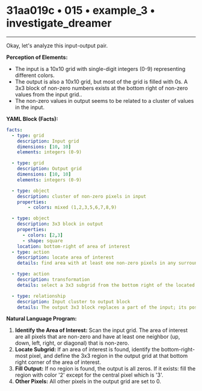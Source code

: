 # 31aa019c • 015 • example_3 • investigate_dreamer

---
Okay, let's analyze this input-output pair.

**Perception of Elements:**

*   The input is a 10x10 grid with single-digit integers (0-9) representing different colors.
*   The output is also a 10x10 grid, but most of the grid is filled with 0s. A 3x3 block of non-zero numbers exists at the bottom right of non-zero values from the input grid..
*   The non-zero values in output seems to be related to a cluster of values in the input.

**YAML Block (Facts):**



```yaml
facts:
  - type: grid
    description: Input grid
    dimensions: [10, 10]
    elements: integers (0-9)

  - type: grid
    description: Output grid
    dimensions: [10, 10]
    elements: integers (0-9)

  - type: object
    description: cluster of non-zero pixels in input
    properties:
        - colors: mixed (1,2,3,5,6,7,8,9)

  - type: object
    description: 3x3 block in output
    properties:
      - colors: [2,3]
      - shape: square
    location: bottom-right of area of interest
  - type: action
    description: locate area of interest
    details: find area with at least one non-zero pixels in any surrounding eight neighbor.

  - type: action
    description: transformation
    details: select a 3x3 subgrid from the bottom right of the located region, if found.

  - type: relationship
    description: Input cluster to output block
    details: The output 3x3 block replaces a part of the input; its positioning corresponds to the bottom-right part of the original area in the input.
```



**Natural Language Program:**

1.  **Identify the Area of Interest:** Scan the input grid. The area of interest are all pixels that are non-zero and have at least one neighbor (up, down, left, right, or diagonal) that is non-zero.
2.  **Locate Subgrid:** If an area of interest is found, identify the bottom-right-most pixel, and define the 3x3 region in the output grid at that bottom right corner of the area of interest.
3. **Fill Output:** If no region is found, the output is all zeros. If it exists:
    fill the region with color '2' except for the central pixel which is '3'.
4.  **Other Pixels:** All other pixels in the output grid are set to 0.


